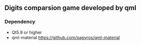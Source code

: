 ## Digits comparsion game developed by qml

### Dependency 
- Qt5.9 or higher
- qml-material https://github.com/papyros/qml-material
